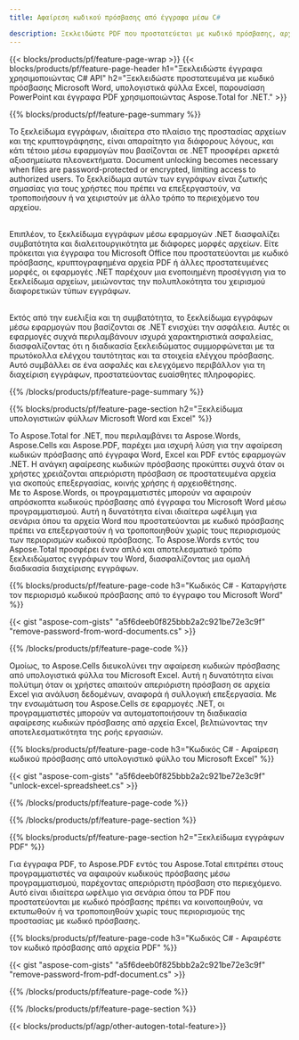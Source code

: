 ```yaml
---
title: Αφαίρεση κωδικού πρόσβασης από έγγραφα μέσω C# 

description: Ξεκλειδώστε PDF που προστατεύεται με κωδικό πρόσβασης, αρχείο Microsoft Word υπολογιστικό φύλλο Excel και αρχεία παρουσίασης PowerPoint μέσω της εφαρμογής σας C#.
---
```


{{< blocks/products/pf/feature-page-wrap >}}
{{< blocks/products/pf/feature-page-header h1="Ξεκλειδώστε έγγραφα χρησιμοποιώντας C# API" h2="Ξεκλειδώστε προστατευμένα με κωδικό πρόσβασης Microsoft Word, υπολογιστικά φύλλα Excel, παρουσίαση PowerPoint και έγγραφα PDF χρησιμοποιώντας Aspose.Total for .NET." >}}

{{% blocks/products/pf/feature-page-summary %}}

Το ξεκλείδωμα εγγράφων, ιδιαίτερα στο πλαίσιο της προστασίας αρχείων και της κρυπτογράφησης, είναι απαραίτητο για διάφορους λόγους, και κάτι τέτοιο μέσω εφαρμογών που βασίζονται σε .NET προσφέρει αρκετά αξιοσημείωτα πλεονεκτήματα. Document unlocking becomes necessary when files are password-protected or encrypted, limiting access to authorized users. Το ξεκλείδωμα αυτών των εγγράφων είναι ζωτικής σημασίας για τους χρήστες που πρέπει να επεξεργαστούν, να τροποποιήσουν ή να χειριστούν με άλλο τρόπο το περιεχόμενο του αρχείου. <br /><br />

Επιπλέον, το ξεκλείδωμα εγγράφων μέσω εφαρμογών .NET διασφαλίζει συμβατότητα και διαλειτουργικότητα με διάφορες μορφές αρχείων. Είτε πρόκειται για έγγραφα του Microsoft Office που προστατεύονται με κωδικό πρόσβασης, κρυπτογραφημένα αρχεία PDF ή άλλες προστατευμένες μορφές, οι εφαρμογές .NET παρέχουν μια ενοποιημένη προσέγγιση για το ξεκλείδωμα αρχείων, μειώνοντας την πολυπλοκότητα του χειρισμού διαφορετικών τύπων εγγράφων.<br /><br />

Εκτός από την ευελιξία και τη συμβατότητα, το ξεκλείδωμα εγγράφων μέσω εφαρμογών που βασίζονται σε .NET ενισχύει την ασφάλεια. Αυτές οι εφαρμογές συχνά περιλαμβάνουν ισχυρά χαρακτηριστικά ασφαλείας, διασφαλίζοντας ότι η διαδικασία ξεκλειδώματος συμμορφώνεται με τα πρωτόκολλα ελέγχου ταυτότητας και τα στοιχεία ελέγχου πρόσβασης. Αυτό συμβάλλει σε ένα ασφαλές και ελεγχόμενο περιβάλλον για τη διαχείριση εγγράφων, προστατεύοντας ευαίσθητες πληροφορίες.

{{% /blocks/products/pf/feature-page-summary  %}}

{{% blocks/products/pf/feature-page-section  h2="Ξεκλείδωμα υπολογιστικών φύλλων Microsoft Word και Excel" %}}

Το Aspose.Total for .NET, που περιλαμβάνει τα Aspose.Words, Aspose.Cells και Aspose.PDF, παρέχει μια ισχυρή λύση για την αφαίρεση κωδικών πρόσβασης από έγγραφα Word, Excel και PDF εντός εφαρμογών .NET. Η ανάγκη αφαίρεσης κωδικών πρόσβασης προκύπτει συχνά όταν οι χρήστες χρειάζονται απεριόριστη πρόσβαση σε προστατευμένα αρχεία για σκοπούς επεξεργασίας, κοινής χρήσης ή αρχειοθέτησης.<br />
Με το Aspose.Words, οι προγραμματιστές μπορούν να αφαιρούν απρόσκοπτα κωδικούς πρόσβασης από έγγραφα του Microsoft Word μέσω προγραμματισμού. Αυτή η δυνατότητα είναι ιδιαίτερα ωφέλιμη για σενάρια όπου τα αρχεία Word που προστατεύονται με κωδικό πρόσβασης πρέπει να επεξεργαστούν ή να τροποποιηθούν χωρίς τους περιορισμούς των περιορισμών κωδικού πρόσβασης. Το Aspose.Words εντός του Aspose.Total προσφέρει έναν απλό και αποτελεσματικό τρόπο ξεκλειδώματος εγγράφων του Word, διασφαλίζοντας μια ομαλή διαδικασία διαχείρισης εγγράφων.

{{% blocks/products/pf/feature-page-code h3="Κωδικός C# - Καταργήστε τον περιορισμό κωδικού πρόσβασης από το έγγραφο του Microsoft Word" %}}

{{< gist "aspose-com-gists" "a5f6deeb0f825bbb2a2c921be72e3c9f" "remove-password-from-word-documents.cs" >}}

{{% /blocks/products/pf/feature-page-code  %}}

Ομοίως, το Aspose.Cells διευκολύνει την αφαίρεση κωδικών πρόσβασης από υπολογιστικά φύλλα του Microsoft Excel. Αυτή η δυνατότητα είναι πολύτιμη όταν οι χρήστες απαιτούν απεριόριστη πρόσβαση σε αρχεία Excel για ανάλυση δεδομένων, αναφορά ή συλλογική επεξεργασία. Με την ενσωμάτωση του Aspose.Cells σε εφαρμογές .NET, οι προγραμματιστές μπορούν να αυτοματοποιήσουν τη διαδικασία αφαίρεσης κωδικών πρόσβασης από αρχεία Excel, βελτιώνοντας την αποτελεσματικότητα της ροής εργασιών.

{{% blocks/products/pf/feature-page-code h3="Κωδικός C# - Αφαίρεση κωδικού πρόσβασης από υπολογιστικό φύλλο του Microsoft Excel" %}}

{{< gist "aspose-com-gists" "a5f6deeb0f825bbb2a2c921be72e3c9f" "unlock-excel-spreadsheet.cs" >}}

{{% /blocks/products/pf/feature-page-code  %}}

{{% /blocks/products/pf/feature-page-section %}}

{{% blocks/products/pf/feature-page-section  h2="Ξεκλείδωμα εγγράφων PDF" %}}

Για έγγραφα PDF, το Aspose.PDF εντός του Aspose.Total επιτρέπει στους προγραμματιστές να αφαιρούν κωδικούς πρόσβασης μέσω προγραμματισμού, παρέχοντας απεριόριστη πρόσβαση στο περιεχόμενο. Αυτό είναι ιδιαίτερα ωφέλιμο για σενάρια όπου τα PDF που προστατεύονται με κωδικό πρόσβασης πρέπει να κοινοποιηθούν, να εκτυπωθούν ή να τροποποιηθούν χωρίς τους περιορισμούς της προστασίας με κωδικό πρόσβασης.

{{% blocks/products/pf/feature-page-code h3="Κωδικός C# - Αφαιρέστε τον κωδικό πρόσβασης από αρχεία PDF" %}}

{{< gist "aspose-com-gists" "a5f6deeb0f825bbb2a2c921be72e3c9f" "remove-password-from-pdf-document.cs" >}}

{{% /blocks/products/pf/feature-page-code  %}}

{{% /blocks/products/pf/feature-page-section %}}

{{< blocks/products/pf/agp/other-autogen-total-feature>}}